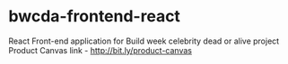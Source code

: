 # bwcda-frontend-react
React Front-end application for Build week celebrity dead or alive project
Product Canvas link - http://bit.ly/product-canvas
